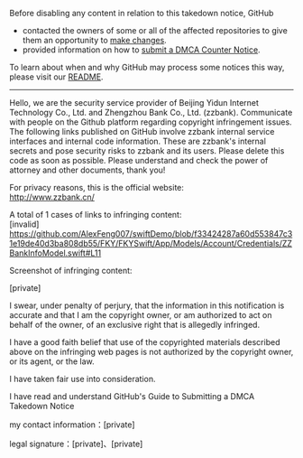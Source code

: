 Before disabling any content in relation to this takedown notice, GitHub
- contacted the owners of some or all of the affected repositories to give them an opportunity to [make changes](https://docs.github.com/en/github/site-policy/dmca-takedown-policy#a-how-does-this-actually-work).
- provided information on how to [submit a DMCA Counter Notice](https://docs.github.com/en/articles/guide-to-submitting-a-dmca-counter-notice).

To learn about when and why GitHub may process some notices this way, please visit our [README](https://github.com/github/dmca/blob/master/README.md#anatomy-of-a-takedown-notice).

---

Hello, we are the security service provider of Beijing Yidun Internet Technology Co., Ltd. and Zhengzhou Bank Co., Ltd. (zzbank). Communicate with people on the Github platform regarding copyright infringement issues. The following links published on GitHub involve zzbank internal service interfaces and internal code information. These are zzbank's internal secrets and pose security risks to zzbank and its users. Please delete this code as soon as possible. Please understand and check the power of attorney and other documents, thank you!

For privacy reasons, this is the official website:  
http://www.zzbank.cn/

A total of 1 cases of links to infringing content:   
[invalid]  
https://github.com/AlexFeng007/swiftDemo/blob/f33424287a60d553847c31e19de40d3ba808db55/FKY/FKYSwift/App/Models/Account/Credentials/ZZBankInfoModel.swift#L11

Screenshot of infringing content:

[private]

I swear, under penalty of perjury, that the information in this notification is accurate and that I am the copyright owner, or am authorized to act on behalf of the owner, of an exclusive right that is allegedly infringed.

I have a good faith belief that use of the copyrighted materials described above on the infringing web pages is not authorized by the copyright owner, or its agent, or the law.

I have taken fair use into consideration.

I have read and understand GitHub's Guide to Submitting a DMCA Takedown Notice

my contact information：[private]

legal signature：[private]、[private]
